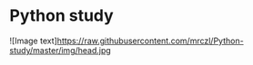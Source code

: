 # Python study

![Image text]https://raw.githubusercontent.com/mrczl/Python-study/master/img/head.jpg
